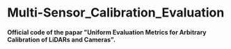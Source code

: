 # Multi-Sensor_Calibration_Evaluation

#### Official code of the papar "Uniform Evaluation Metrics for Arbitrary Calibration of LiDARs and Cameras".